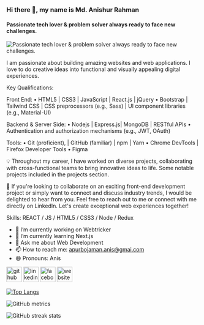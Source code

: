 ### Hi there 👋, my name is Md. Anishur Rahman
#### Passionate tech lover & problem solver always ready to face new challenges.
![Passionate tech lover & problem solver always ready to face new challenges.](https://media.licdn.com/dms/image/D5616AQEfXGoVTidNOQ/profile-displaybackgroundimage-shrink_350_1400/0/1685584903040?e=1699488000&v=beta&t=9aRqGFWouyRyr2v2K_aGapnZuJJ6tJdnaDWsm4TUQbs)

I am passionate about building amazing websites and web applications. I love to do creative ideas into functional and visually appealing digital experiences.

Key Qualifications:

Front End:
• HTML5 | CSS3 | JavaScript | React.js | jQuery
• Bootstrap | Tailwind CSS | CSS preprocessors (e.g., Sass) | UI component libraries (e.g., Material-UI)

Backend & Server Side: 
• Nodejs | Express.js| MongoDB | RESTful APIs
• Authentication and authorization mechanisms (e.g., JWT, OAuth)

Tools: 
• Git (proficient), | GitHub (familiar) | npm | Yarn
• Chrome DevTools | Firefox Developer Tools
• Figma 

💡 Throughout my career, I have worked on diverse projects, collaborating with cross-functional teams to bring innovative ideas to life. Some notable projects included in the projects section.

📧 If you're looking to collaborate on an exciting front-end development project or simply want to connect and discuss industry trends, I would be delighted to hear from you. Feel free to reach out to me or connect with me directly on LinkedIn. Let's create exceptional web experiences together!

Skills: REACT / JS / HTML5 / CSS3 / Node / Redux 

- 🔭 I’m currently working on Webtricker 
- 🌱 I’m currently learning Next.js 
- 💬 Ask me about Web Development 
- 📫 How to reach me: apurbojaman.anis@gmai.com 
- 😄 Pronouns: Anis 


[<img src='https://cdn.jsdelivr.net/npm/simple-icons@3.0.1/icons/github.svg' alt='github' height='40'>](https://github.com/apurbojamananis)  [<img src='https://cdn.jsdelivr.net/npm/simple-icons@3.0.1/icons/linkedin.svg' alt='linkedin' height='40'>](https://www.linkedin.com/in/anishur-rahman/)  [<img src='https://cdn.jsdelivr.net/npm/simple-icons@3.0.1/icons/facebook.svg' alt='facebook' height='40'>](https://www.facebook.com/ajanis2)  [<img src='https://cdn.jsdelivr.net/npm/simple-icons@3.0.1/icons/icloud.svg' alt='website' height='40'>](https://anishur-rahman.netlify.app/)  

[![Top Langs](https://github-readme-stats.vercel.app/api/top-langs/?username=apurbojamananis)](https://github.com/anuraghazra/github-readme-stats)

![GitHub metrics](https://metrics.lecoq.io/apurbojamananis)  

![GitHub streak stats](https://streak-stats.demolab.com/?user=apurbojamananis)  

